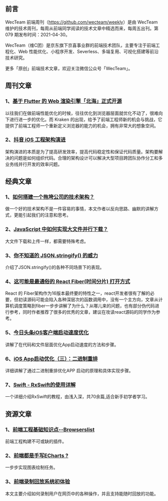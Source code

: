 ## 前言

WecTeam 前端周刊（<https://github.com/wecteam/weekly>）是由 WecTeam 维护的技术周刊，每周从前端同学阅读的技术文章中精选而来，每周五出刊。第 079 期发布时间：2021-04-30。

WecTeam（维C团）是京东旗下京喜事业群的前端技术团队，主要专注于前端工程化、Web 性能优化、小程序开发、Severless、多端复用、可视化搭建等前沿技术研究。

更多「原创」前端技术文章，欢迎关注微信公众号「WecTeam」。


## 周刊文章

### 1、[基于 Flutter 的 Web 渲染引擎「北海」正式开源](https://mp.weixin.qq.com/s/tnHbceedNsoKgMrgoTyyuA)

以往我们在做前端性能优化的时候，往往优化到浏览器层面就优化不动了，很难向下进行进一步的优化。而 Kraken 的出现，给予了前端工程师新的机会与挑战，它提供了前端工程师一个重新定义浏览器的能力的机会，拥有非常大的想象空间。

### 2、[抖音 iOS 工程架构演进](https://juejin.cn/post/6950454120826765325)

架构演进的本质是为了提高研发效率，提高代码稳定性和保证代码质量。架构要解决的问题是如何组织代码。合理的架构设计可以解决大型项目跨团队协作分工和多业务线并行开发的效率问题。


## 经典文章

### 1、[如何搭建一个拖垮公司的技术架构？](https://mp.weixin.qq.com/s/JLkj-mQUMXq8ukC7r0WWvA)

做一个好的技术架构不是一件容易的事情，本文作者以反向思路、幽默的讲解方式，更能引起我们的注意和思考。

### 2、[JavaScript 中如何实现大文件并行下载？](https://juejin.cn/post/6954868879034155022)

大文件下载和上传一样，都需要特殊考虑。

### 3、[你不知道的 JSON.stringify() 的威力](https://juejin.cn/post/6844904016212672519)

介绍了JSON.stringify()的各种不同场景下的表现。

### 4、[这可能是最通俗的 React Fiber(时间分片) 打开方式](https://juejin.cn/post/6844903975112671239)

React 的 Fiber架构作为16版本最终要的特性之一，react开发者很有了解的必要，但初读源码可能会陷入各种深层次的函数调用中，没有一个主方向，文章从计算机调度策略到fiber一步步讲解了为什么？从哪儿来的问题，也有部分伪代码进行参考，同时作者推荐了很多的优秀的文章，建议在攻读react源码的同学作为参考。

### 5、[今日头条iOS客户端启动速度优化](http://www.cocoachina.com/articles/18651)

讲解了在代码和文件层面优化App启动速度的方法和步骤。

### 6、[iOS App启动优化（三）：二进制重排](https://juejin.cn/post/6844904168201666574)

详细讲解了通过二进制重排优化APP 启动的原理和具体实现步骤。

### 7、[Swift - RxSwift的使用详解](https://www.hangge.com/blog/cache/detail_1917.html)

一个详细介绍RxSwift的教程，由浅入深，共70余篇,适合新手初学者学习。


## 资源文章

### 1、[前端工程基础知识点--Browserslist](https://juejin.cn/post/6844903669524086797)

前端工程构建不可或缺的插件。

### 2、[前端都是手写ECharts ?](https://mp.weixin.qq.com/s/2DAmHUUL-WGGUY4L3Byt2A)

一步步实现图表绘制任务。

### 3、[前端录制回放系统初体验](https://juejin.cn/post/6953533236337197070)

本文主要介绍如何录制用户在网页中的各种操作，并且支持能随时回放的功能。
